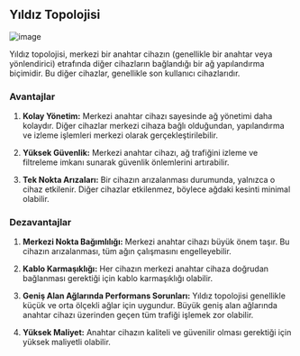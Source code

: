 ## Yıldız Topolojisi

![image](https://github.com/ugurcomptech/NetworkTopologies/assets/133202238/c8272aae-f273-471e-a82d-2f078ee6f3d2)


Yıldız topolojisi, merkezi bir anahtar cihazın (genellikle bir anahtar veya yönlendirici) etrafında diğer cihazların bağlandığı bir ağ yapılandırma biçimidir. Bu diğer cihazlar, genellikle son kullanıcı cihazlarıdır.

### Avantajlar

1. **Kolay Yönetim:** Merkezi anahtar cihazı sayesinde ağ yönetimi daha kolaydır. Diğer cihazlar merkezi cihaza bağlı olduğundan, yapılandırma ve izleme işlemleri merkezi olarak gerçekleştirilebilir.

2. **Yüksek Güvenlik:** Merkezi anahtar cihazı, ağ trafiğini izleme ve filtreleme imkanı sunarak güvenlik önlemlerini artırabilir.

3. **Tek Nokta Arızaları:** Bir cihazın arızalanması durumunda, yalnızca o cihaz etkilenir. Diğer cihazlar etkilenmez, böylece ağdaki kesinti minimal olabilir.

### Dezavantajlar

1. **Merkezi Nokta Bağımlılığı:** Merkezi anahtar cihazı büyük önem taşır. Bu cihazın arızalanması, tüm ağın çalışmasını engelleyebilir.

2. **Kablo Karmaşıklığı:** Her cihazın merkezi anahtar cihaza doğrudan bağlanması gerektiği için kablo karmaşıklığı olabilir.

3. **Geniş Alan Ağlarında Performans Sorunları:** Yıldız topolojisi genellikle küçük ve orta ölçekli ağlar için uygundur. Büyük geniş alan ağlarında anahtar cihazı üzerinden geçen tüm trafiği işlemek zor olabilir.

4. **Yüksek Maliyet:** Anahtar cihazın kaliteli ve güvenilir olması gerektiği için yüksek maliyetli olabilir.
